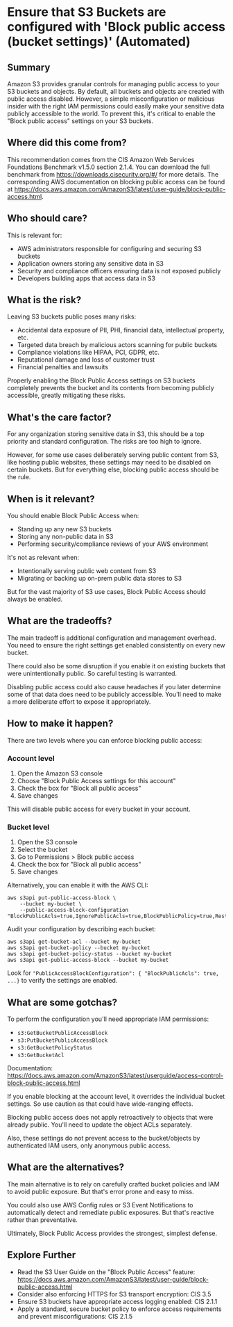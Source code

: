 # Ensure that S3 Buckets are configured with 'Block public access (bucket settings)' (Automated)

## Summary 
Amazon S3 provides granular controls for managing public access to your S3 buckets and objects. By default, all buckets and objects are created with public access disabled. However, a simple misconfiguration or malicious insider with the right IAM permissions could easily make your sensitive data publicly accessible to the world. To prevent this, it's critical to enable the "Block public access" settings on your S3 buckets.

## Where did this come from?
This recommendation comes from the CIS Amazon Web Services Foundations Benchmark v1.5.0 section 2.1.4. You can download the full benchmark from https://downloads.cisecurity.org/#/ for more details. The corresponding AWS documentation on blocking public access can be found at https://docs.aws.amazon.com/AmazonS3/latest/user-guide/block-public-access.html.

## Who should care? 
This is relevant for:
- AWS administrators responsible for configuring and securing S3 buckets
- Application owners storing any sensitive data in S3 
- Security and compliance officers ensuring data is not exposed publicly
- Developers building apps that access data in S3

## What is the risk?
Leaving S3 buckets public poses many risks:
- Accidental data exposure of PII, PHI, financial data, intellectual property, etc.
- Targeted data breach by malicious actors scanning for public buckets
- Compliance violations like HIPAA, PCI, GDPR, etc.
- Reputational damage and loss of customer trust
- Financial penalties and lawsuits

Properly enabling the Block Public Access settings on S3 buckets completely prevents the bucket and its contents from becoming publicly accessible, greatly mitigating these risks.

## What's the care factor?
For any organization storing sensitive data in S3, this should be a top priority and standard configuration. The risks are too high to ignore.

However, for some use cases deliberately serving public content from S3, like hosting public websites, these settings may need to be disabled on certain buckets. But for everything else, blocking public access should be the rule.

## When is it relevant?
You should enable Block Public Access when:
- Standing up any new S3 buckets
- Storing any non-public data in S3
- Performing security/compliance reviews of your AWS environment 

It's not as relevant when:
- Intentionally serving public web content from S3
- Migrating or backing up on-prem public data stores to S3

But for the vast majority of S3 use cases, Block Public Access should always be enabled.

## What are the tradeoffs?
The main tradeoff is additional configuration and management overhead. You need to ensure the right settings get enabled consistently on every new bucket.

There could also be some disruption if you enable it on existing buckets that were unintentionally public. So careful testing is warranted.

Disabling public access could also cause headaches if you later determine some of that data does need to be publicly accessible. You'll need to make a more deliberate effort to expose it appropriately.

## How to make it happen?
There are two levels where you can enforce blocking public access:

### Account level
1. Open the Amazon S3 console
2. Choose "Block Public Access settings for this account"
3. Check the box for "Block all public access"
4. Save changes

This will disable public access for every bucket in your account.

### Bucket level 
1. Open the S3 console
2. Select the bucket 
3. Go to Permissions > Block public access
4. Check the box for "Block all public access"
5. Save changes

Alternatively, you can enable it with the AWS CLI:

```
aws s3api put-public-access-block \
    --bucket my-bucket \
    --public-access-block-configuration "BlockPublicAcls=true,IgnorePublicAcls=true,BlockPublicPolicy=true,RestrictPublicBuckets=true"
```

Audit your configuration by describing each bucket:

```
aws s3api get-bucket-acl --bucket my-bucket
aws s3api get-bucket-policy --bucket my-bucket  
aws s3api get-bucket-policy-status --bucket my-bucket
aws s3api get-public-access-block --bucket my-bucket
```

Look for `"PublicAccessBlockConfiguration": { "BlockPublicAcls": true, ...}` to verify the settings are enabled.

## What are some gotchas?
To perform the configuration you'll need appropriate IAM permissions:
- `s3:GetBucketPublicAccessBlock`
- `s3:PutBucketPublicAccessBlock` 
- `s3:GetBucketPolicyStatus`
- `s3:GetBucketAcl`

Documentation: https://docs.aws.amazon.com/AmazonS3/latest/userguide/access-control-block-public-access.html 

If you enable blocking at the account level, it overrides the individual bucket settings. So use caution as that could have wide-ranging effects.

Blocking public access does not apply retroactively to objects that were already public. You'll need to update the object ACLs separately.

Also, these settings do not prevent access to the bucket/objects by authenticated IAM users, only anonymous public access.

## What are the alternatives?
The main alternative is to rely on carefully crafted bucket policies and IAM to avoid public exposure. But that's error prone and easy to miss.

You could also use AWS Config rules or S3 Event Notifications to automatically detect and remediate public exposures. But that's reactive rather than preventative.

Ultimately, Block Public Access provides the strongest, simplest defense.

## Explore Further
- Read the S3 User Guide on the "Block Public Access" feature: https://docs.aws.amazon.com/AmazonS3/latest/user-guide/block-public-access.html
- Consider also enforcing HTTPS for S3 transport encryption: CIS 3.5
- Ensure S3 buckets have appropriate access logging enabled: CIS 2.1.1
- Apply a standard, secure bucket policy to enforce access requirements and prevent misconfigurations: CIS 2.1.5